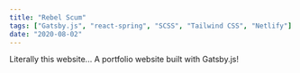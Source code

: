 ```yaml
---
title: "Rebel Scum"
tags: ["Gatsby.js", "react-spring", "SCSS", "Tailwind CSS", "Netlify"]
date: "2020-08-02"
---
```


Literally this website... A portfolio website built with Gatsby.js!
